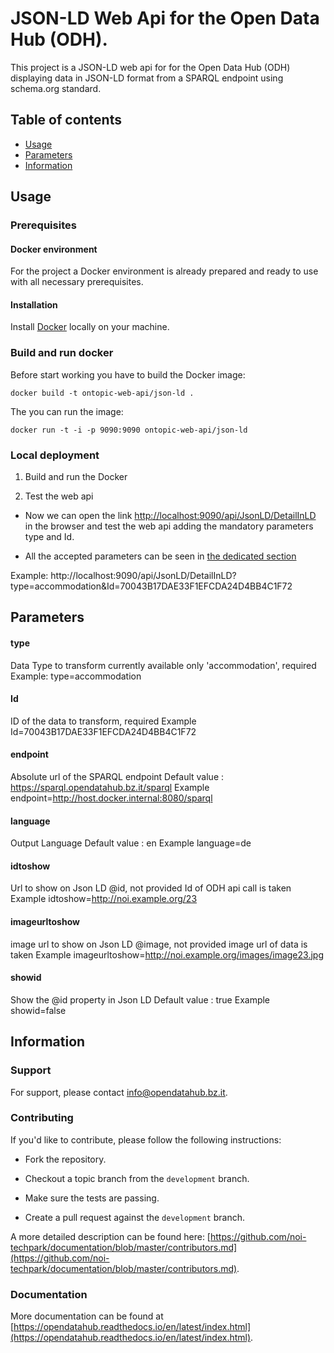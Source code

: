 # JSON-LD Web Api for the Open Data Hub (ODH).

This project is a JSON-LD web api for for the Open Data Hub (ODH) 
displaying data in JSON-LD format from a SPARQL endpoint using schema.org standard.


## Table of contents

- [Usage](#usage)
- [Parameters](#parameters)
- [Information](#information)

## Usage


### Prerequisites

#### Docker environment

For the project a Docker environment is already prepared and ready to use with all necessary prerequisites.

#### Installation

Install [Docker](https://docs.docker.com/install/) locally on your machine.

### Build and run docker 

Before start working you have to build the Docker image:

```
docker build -t ontopic-web-api/json-ld .
```

The you can run the image:

```
docker run -t -i -p 9090:9090 ontopic-web-api/json-ld
```

### Local deployment

1. Build and run the Docker 

2. Test the web api

* Now we can open the link <http://localhost:9090/api/JsonLD/DetailInLD> 
in the browser and test the web api adding the mandatory parameters type and Id.

* All the accepted parameters can be seen in [the dedicated section](#parameters)

Example: http://localhost:9090/api/JsonLD/DetailInLD?type=accommodation&Id=70043B17DAE33F1EFCDA24D4BB4C1F72

## Parameters

#### type 
Data Type to transform currently available only 'accommodation', required
Example: type=accommodation

#### Id
ID of the data to transform, required
Example Id=70043B17DAE33F1EFCDA24D4BB4C1F72

#### endpoint
Absolute url of the SPARQL endpoint 
Default value : https://sparql.opendatahub.bz.it/sparql
Example endpoint=http://host.docker.internal:8080/sparql

#### language
Output Language
Default value : en
Example language=de

#### idtoshow
Url to show on Json LD @id, not provided Id of ODH api call is taken
Example idtoshow=http://noi.example.org/23


#### imageurltoshow
image url to show on Json LD @image, not provided image url of data is taken
Example imageurltoshow=http://noi.example.org/images/image23.jpg

#### showid
Show the @id property in Json LD
Default value : true
Example showid=false


## Information

### Support

For support, please contact [info@opendatahub.bz.it](mailto:info@opendatahub.bz.it).

### Contributing

If you'd like to contribute, please follow the following instructions:

- Fork the repository.

- Checkout a topic branch from the `development` branch.

- Make sure the tests are passing.

- Create a pull request against the `development` branch.

A more detailed description can be found here: [https://github.com/noi-techpark/documentation/blob/master/contributors.md](https://github.com/noi-techpark/documentation/blob/master/contributors.md).

### Documentation

More documentation can be found at [https://opendatahub.readthedocs.io/en/latest/index.html](https://opendatahub.readthedocs.io/en/latest/index.html).

